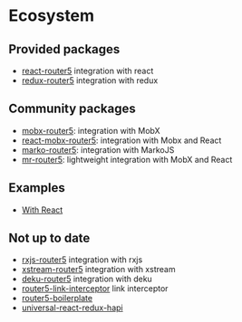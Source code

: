 # Ecosystem

## Provided packages

-   [react-router5](https://github.com/router5/router5/tree/master/packages/react-router5) integration with react
-   [redux-router5](https://github.com/router5/router5/tree/master/packages/redux-router5) integration with redux

## Community packages

-   [mobx-router5](https://github.com/LeonardoGentile/mobx-router5): integration with MobX
-   [react-mobx-router5](https://github.com/LeonardoGentile/react-mobx-router5): integration with Mobx and React
-   [marko-router5](https://jesse1983.github.io/marko-router5/#/): integration with MarkoJS
-   [mr-router5](https://github.com/pzmosquito/mr-router5): lightweight integration with MobX and React

## Examples

-   [With React](https://stackblitz.com/edit/react-router5)

## Not up to date

-   [rxjs-router5](https://github.com/router5/router5/tree/master/packages/redux-router5) integration with rxjs
-   [xstream-router5](https://github.com/router5/router5/tree/master/packages/redux-router5) integration with xstream
-   [deku-router5](https://github.com/router5/router5/tree/master/packages/deku-router5) integration with deku
-   [router5-link-interceptor](https://github.com/jas-chen/router5-link-interceptor) link interceptor
-   [router5-boilerplate](https://github.com/sitepack/router5-boilerplate)
-   [universal-react-redux-hapi](https://github.com/nanopx/universal-react-redux-hapi)
